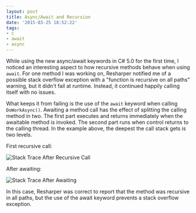 ```yaml
---
layout: post
title: Async/Await and Recursion
date: '2015-03-25 18:52:22'
tags:
- c
- await
- async
---
```


While using the new async/await keywords in C# 5.0 for the first time, I noticed an interesting aspect to how recursive methods behave when using `await`. For one method I was working on, Resharper notified me of a possible stack overflow exception with a "function is recursive on all paths" warning, but it didn't fail at runtime. Instead, it continued happily calling itself with no issues.

<script src="https://gist.github.com/joebuschmann/1c45eda3f0855d0ad682.js"></script>

What keeps it from failing is the use of the `await` keyword when calling `DoWorkAsync()`. Awaiting a method call has the effect of splitting the calling method in two. The first part executes and returns immediately when the awaitable method is invoked. The second part runs when control returns to the calling thread. In the example above, the deepest the call stack gets is two levels.

First recursive call:

![Stack Trace After Recursive Call](/images/async_await_stack_trace1.png)

After awaiting:

![Stack Trace After Awaiting](/images/async_await_stack_trace2.png)

In this case, Resharper was correct to report that the method was recursive in all paths, but the use of the await keyword prevents a stack overflow exception.